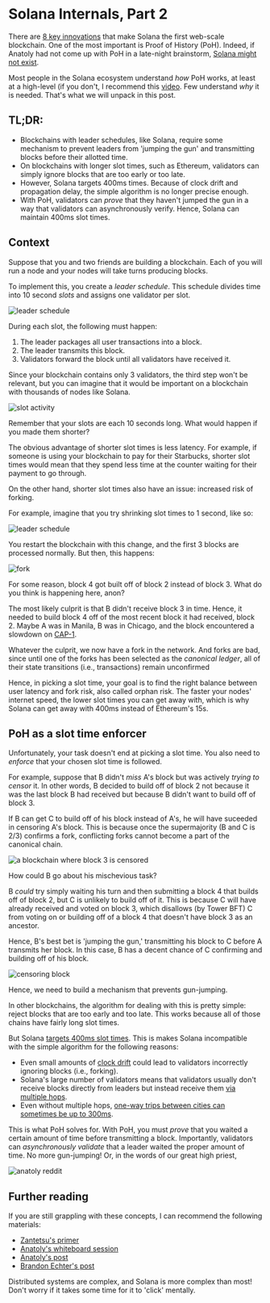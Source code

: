 # Solana Internals, Part 2

There are [8 key innovations](https://medium.com/solana-labs/7-innovations-that-make-solana-the-first-web-scale-blockchain-ddc50b1defda) that make Solana the first web-scale blockchain. One of the most important is Proof of History (PoH). Indeed, if Anatoly had not come up with PoH in a late-night brainstorm, [Solana might not exist](https://youtu.be/rKGhbC6Uync).

Most people in the Solana ecosystem understand *how* PoH works, at least at a high-level (if you don't, I recommend this [video](https://youtu.be/rywOYfGu4EA). Few understand *why* it is needed. That's what we will unpack in this post.

## TL;DR:
- Blockchains with leader schedules, like Solana, require some mechanism to prevent leaders from 'jumping the gun' and transmitting blocks before their allotted time.
- On blockchains with longer slot times, such as Ethereum, validators can simply ignore blocks that are too early or too late.
- However, Solana targets 400ms times. Because of clock drift and propagation delay, the simple algorithm is no longer precise enough.
- With PoH, validators can *prove* that they haven't jumped the gun in a way that validators can asynchronously verify. Hence, Solana can maintain 400ms slot times.

## Context

Suppose that you and two friends are building a blockchain. Each of you will run a node and your nodes will take turns producing blocks.

To implement this, you create a *leader schedule*. This schedule divides time into 10 second *slots* and assigns one validator per slot.

![leader schedule](media/leader-schedule-10s-slot.png)

During each slot, the following must happen:
1. The leader packages all user transactions into a block.
2. The leader transmits this block.
3. Validators forward the block until all validators have received it.

Since your blockchain contains only 3 validators, the third step won't be relevant, but you can imagine that it would be important on a blockchain with thousands of nodes like Solana.

![slot activity](media/slot-activity.png)

Remember that your slots are each 10 seconds long. What would happen if you made them shorter?

The obvious advantage of shorter slot times is less latency. For example, if someone is using your blockchain to pay for their Starbucks, shorter slot times would mean that they spend less time at the counter waiting for their payment to go through.

On the other hand, shorter slot times also have an issue: increased risk of forking. 

For example, imagine that you try shrinking slot times to 1 second, like so:

![leader schedule](media/leader-schedule-1s-slot.png)

You restart the blockchain with this change, and the first 3 blocks are processed normally. But then, this happens:

![fork](media/blockchain-fork.png)

For some reason, block 4 got built off of block 2 instead of block 3. What do you think is happening here, anon?

The most likely culprit is that B didn't receive block 3 in time. Hence, it needed to build block 4 off of the most recent block it had received, block 2. Maybe A was in Manila, B was in Chicago, and the block encountered a slowdown on [CAP-1](https://www.submarinecablemap.com/submarine-cable/cap-1).

Whatever the culprit, we now have a fork in the network. And forks are bad, since until one of the forks has been selected as the *canonical ledger*, all of their state transitions (i.e., transactions) remain unconfirmed

Hence, in picking a slot time, your goal is to find the right balance between user latency and fork risk, also called orphan risk. The faster your nodes' internet speed, the lower slot times you can get away with, which is why Solana can get away with 400ms instead of Ethereum's 15s.

## PoH as a slot time enforcer

Unfortunately, your task doesn't end at picking a slot time. You also need to *enforce* that your chosen slot time is followed. 

For example, suppose that B didn't *miss* A's block but was actively *trying to censor* it. In other words, B decided to build off of block 2 not because it was the last block B had received but because B didn't want to build off of block 3.

If B can get C to build off of his block instead of A's, he will have suceeded in censoring A's block. This is because once the supermajority (B and C is 2/3) confirms a fork, conflicting forks cannot become a part of the canonical chain.

![a blockchain where block 3 is censored](media/censored-a-blockchain-shortened.png)

How could B go about his mischevious task? 

B *could* try simply waiting his turn and then submitting  a block 4 that builds off of block 2, but C is unlikely to build off of it. This is because C will have already received and voted on block 3, which disallows (by Tower BFT) C from voting on or building off of a block 4 that doesn't have block 3 as an ancestor.

Hence, B's best bet is 'jumping the gun,' transmitting his block to C before A transmits her block. In this case, B has a decent chance of C confirming and building off of his block.

![censoring block](media/censoring-block.png)

Hence, we need to build a mechanism that prevents gun-jumping. 

In other blockchains, the algorithm for dealing with this is pretty simple: reject blocks that are too early and too late. This works because all of those chains have fairly long slot times. 

But Solana [targets 400ms slot times](https://github.com/solana-labs/solana/blob/ac8c31b5d6e2ff5f3a46f60ca23dab29bf3e2d27/sdk/program/src/clock.rs#L75-L76). This is makes Solana incompatible with the simple algorithm for the following reasons:
- Even small amounts of [clock drift](https://en.wikipedia.org/wiki/Clock_drift) could lead to validators incorrectly ignoring blocks (i.e., forking).
- Solana's large number of validators means that validators usually don't receive blocks directly from leaders but instead receive them [via multiple hops](https://medium.com/solana-labs/turbine-solanas-block-propagation-protocol-solves-the-scalability-trilemma-2ddba46a51db?source=post_page---------------------------).
- Even without multiple hops, [one-way trips between cities can sometimes be up to 300ms](https://wondernetwork.com/pings).

This is what PoH solves for. With PoH, you must *prove* that you waited a certain amount of time before transmitting a block. Importantly, validators can *asynchronously validate* that a leader waited the proper amount of time. No more gun-jumping! Or, in the words of our great high priest,

![anatoly reddit](media/anatoly-reddit.png)

## Further reading

If you are still grappling with these concepts, I can recommend the following materials:
- [Zantetsu's primer](https://www.shinobi-systems.com/primer.html)
- [Anatoly's whiteboard session](https://youtu.be/rKGhbC6Uync)
- [Anatoly's post](https://medium.com/solana-labs/proof-of-history-a-clock-for-blockchain-cf47a61a9274)
- [Brandon Echter's post](https://solana.com/news/proof-of-history)

Distributed systems are complex, and Solana is more complex than most! Don't worry if it takes some time for it to 'click' mentally.
